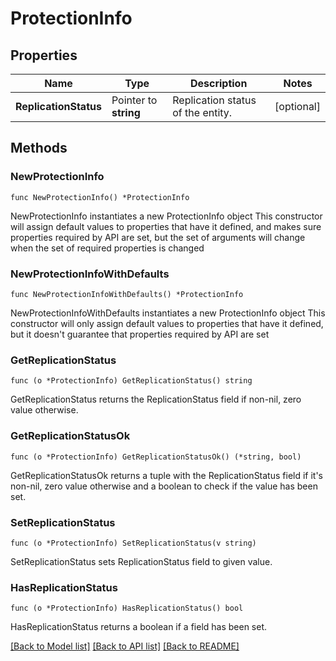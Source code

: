 # ProtectionInfo

## Properties

Name | Type | Description | Notes
------------ | ------------- | ------------- | -------------
**ReplicationStatus** | Pointer to **string** | Replication status of the entity.  | [optional] 

## Methods

### NewProtectionInfo

`func NewProtectionInfo() *ProtectionInfo`

NewProtectionInfo instantiates a new ProtectionInfo object
This constructor will assign default values to properties that have it defined,
and makes sure properties required by API are set, but the set of arguments
will change when the set of required properties is changed

### NewProtectionInfoWithDefaults

`func NewProtectionInfoWithDefaults() *ProtectionInfo`

NewProtectionInfoWithDefaults instantiates a new ProtectionInfo object
This constructor will only assign default values to properties that have it defined,
but it doesn't guarantee that properties required by API are set

### GetReplicationStatus

`func (o *ProtectionInfo) GetReplicationStatus() string`

GetReplicationStatus returns the ReplicationStatus field if non-nil, zero value otherwise.

### GetReplicationStatusOk

`func (o *ProtectionInfo) GetReplicationStatusOk() (*string, bool)`

GetReplicationStatusOk returns a tuple with the ReplicationStatus field if it's non-nil, zero value otherwise
and a boolean to check if the value has been set.

### SetReplicationStatus

`func (o *ProtectionInfo) SetReplicationStatus(v string)`

SetReplicationStatus sets ReplicationStatus field to given value.

### HasReplicationStatus

`func (o *ProtectionInfo) HasReplicationStatus() bool`

HasReplicationStatus returns a boolean if a field has been set.


[[Back to Model list]](../README.md#documentation-for-models) [[Back to API list]](../README.md#documentation-for-api-endpoints) [[Back to README]](../README.md)


